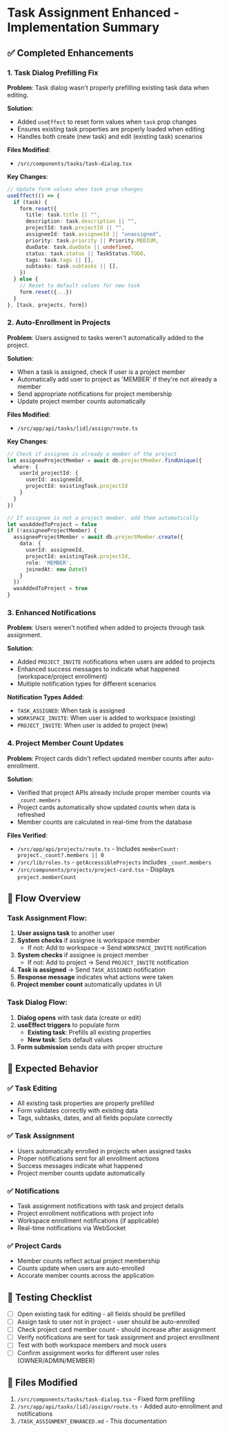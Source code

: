 # Task Assignment Enhanced - Implementation Summary

## ✅ **Completed Enhancements**

### 1. **Task Dialog Prefilling Fix**
**Problem**: Task dialog wasn't properly prefilling existing task data when editing.

**Solution**: 
- Added `useEffect` to reset form values when `task` prop changes
- Ensures existing task properties are properly loaded when editing
- Handles both create (new task) and edit (existing task) scenarios

**Files Modified**:
- `/src/components/tasks/task-dialog.tsx`

**Key Changes**:
```typescript
// Update form values when task prop changes
useEffect(() => {
  if (task) {
    form.reset({
      title: task.title || "",
      description: task.description || "",
      projectId: task.projectId || "",
      assigneeId: task.assigneeId || "unassigned",
      priority: task.priority || Priority.MEDIUM,
      dueDate: task.dueDate || undefined,
      status: task.status || TaskStatus.TODO,
      tags: task.tags || [],
      subtasks: task.subtasks || [],
    })
  } else {
    // Reset to default values for new task
    form.reset({...})
  }
}, [task, projects, form])
```

### 2. **Auto-Enrollment in Projects**
**Problem**: Users assigned to tasks weren't automatically added to the project.

**Solution**:
- When a task is assigned, check if user is a project member
- Automatically add user to project as 'MEMBER' if they're not already a member
- Send appropriate notifications for project membership
- Update project member counts automatically

**Files Modified**:
- `/src/app/api/tasks/[id]/assign/route.ts`

**Key Changes**:
```typescript
// Check if assignee is already a member of the project
let assigneeProjectMember = await db.projectMember.findUnique({
  where: {
    userId_projectId: {
      userId: assigneeId,
      projectId: existingTask.projectId
    }
  }
})

// If assignee is not a project member, add them automatically
let wasAddedToProject = false
if (!assigneeProjectMember) {
  assigneeProjectMember = await db.projectMember.create({
    data: {
      userId: assigneeId,
      projectId: existingTask.projectId,
      role: 'MEMBER',
      joinedAt: new Date()
    }
  })
  wasAddedToProject = true
}
```

### 3. **Enhanced Notifications**
**Problem**: Users weren't notified when added to projects through task assignment.

**Solution**:
- Added `PROJECT_INVITE` notifications when users are added to projects
- Enhanced success messages to indicate what happened (workspace/project enrollment)
- Multiple notification types for different scenarios

**Notification Types Added**:
- `TASK_ASSIGNED`: When task is assigned
- `WORKSPACE_INVITE`: When user is added to workspace (existing)
- `PROJECT_INVITE`: When user is added to project (new)

### 4. **Project Member Count Updates**
**Problem**: Project cards didn't reflect updated member counts after auto-enrollment.

**Solution**:
- Verified that project APIs already include proper member counts via `_count.members`
- Project cards automatically show updated counts when data is refreshed
- Member counts are calculated in real-time from the database

**Files Verified**:
- `/src/app/api/projects/route.ts` - Includes `memberCount: project._count?.members || 0`
- `/src/lib/roles.ts` - `getAccessibleProjects` includes `_count.members`
- `/src/components/projects/project-card.tsx` - Displays `project.memberCount`

## 🔄 **Flow Overview**

### Task Assignment Flow:
1. **User assigns task** to another user
2. **System checks** if assignee is workspace member
   - If not: Add to workspace → Send `WORKSPACE_INVITE` notification
3. **System checks** if assignee is project member
   - If not: Add to project → Send `PROJECT_INVITE` notification
4. **Task is assigned** → Send `TASK_ASSIGNED` notification
5. **Response message** indicates what actions were taken
6. **Project member count** automatically updates in UI

### Task Dialog Flow:
1. **Dialog opens** with task data (create or edit)
2. **useEffect triggers** to populate form
   - **Existing task**: Prefills all existing properties
   - **New task**: Sets default values
3. **Form submission** sends data with proper structure

## 🎯 **Expected Behavior**

### ✅ **Task Editing**
- All existing task properties are properly prefilled
- Form validates correctly with existing data
- Tags, subtasks, dates, and all fields populate correctly

### ✅ **Task Assignment**
- Users automatically enrolled in projects when assigned tasks
- Proper notifications sent for all enrollment actions
- Success messages indicate what happened
- Project member counts update automatically

### ✅ **Notifications**
- Task assignment notifications with task and project details
- Project enrollment notifications with project info
- Workspace enrollment notifications (if applicable)
- Real-time notifications via WebSocket

### ✅ **Project Cards**
- Member counts reflect actual project membership
- Counts update when users are auto-enrolled
- Accurate member counts across the application

## 🧪 **Testing Checklist**

- [ ] Open existing task for editing - all fields should be prefilled
- [ ] Assign task to user not in project - user should be auto-enrolled
- [ ] Check project card member count - should increase after assignment
- [ ] Verify notifications are sent for task assignment and project enrollment
- [ ] Test with both workspace members and mock users
- [ ] Confirm assignment works for different user roles (OWNER/ADMIN/MEMBER)

## 📁 **Files Modified**

1. `/src/components/tasks/task-dialog.tsx` - Fixed form prefilling
2. `/src/app/api/tasks/[id]/assign/route.ts` - Added auto-enrollment and notifications
3. `/TASK_ASSIGNMENT_ENHANCED.md` - This documentation
